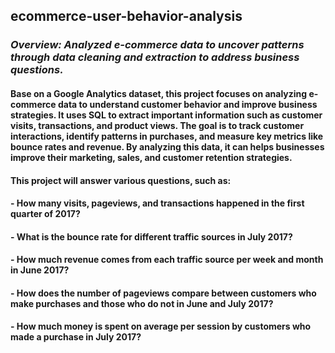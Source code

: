 ## ecommerce-user-behavior-analysis
### *Overview: Analyzed e-commerce data to uncover patterns through data cleaning and extraction to address business questions.*
#### Base on a Google Analytics dataset, this project focuses on analyzing e-commerce data to understand customer behavior and improve business strategies. It uses SQL to extract important information such as customer visits, transactions, and product views. The goal is to track customer interactions, identify patterns in purchases, and measure key metrics like bounce rates and revenue. By analyzing this data, it can helps businesses improve their marketing, sales, and customer retention strategies.
#### This project will answer various questions, such as:
#### - How many visits, pageviews, and transactions happened in the first quarter of 2017?
#### - What is the bounce rate for different traffic sources in July 2017?
#### - How much revenue comes from each traffic source per week and month in June 2017?
#### - How does the number of pageviews compare between customers who make purchases and those who do not in June and July 2017?
#### - How much money is spent on average per session by customers who made a purchase in July 2017?
